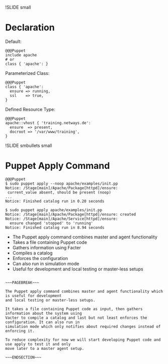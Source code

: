 !SLIDE small
# Declaration

Default:

    @@@Puppet
    include apache
    # or
    class { 'apache': }

Parameterized Class:

    @@@Puppet
    class { 'apache':
      ensure => running,
      ssl    => true,
    }

Defined Resource Type:

    @@@Puppet
    apache::vhost { 'training.netways.de':
      ensure  => present,
      docroot => '/var/www/training',
    }


!SLIDE smbullets small
# Puppet Apply Command

    @@@Puppet
    $ sudo puppet apply --noop apache/examples/init.pp
    Notice: /Stage[main]/Apache/Package[httpd]/ensure:
     current_value absent, should be present (noop)
    ...
    Notice: Finished catalog run in 0.20 seconds

    $ sudo puppet apply apache/examples/init.pp
    Notice: /Stage[main]/Apache/Package[httpd]/ensure: created
    Notice: /Stage[main]/Apache/Service[httpd]/ensure:
      ensure changed 'stopped' to 'running'
    Notice: Finished catalog run in 8.94 seconds

* The Puppet apply command combines master and agent functionality
 * Takes a file containing Puppet code
 * Gathers information using Facter
 * Compiles a catalog
 * Enforces the configuration
 * Can also run in simulation mode
* Useful for development and local testing or master-less setups

~~~SECTION:handouts~~~

~~~PAGEBREAK~~~

The Puppet apply command combines master and agent functionality which is useful for development
and local testing or master-less setups.

It takes a file containing Puppet code as input, then gathers information about the system using
Vacter to compile a catalog and last but not least enforces the configuration. It can also run in
simulation mode which only notifies about required changes instead of enforcing it.

To reduce complexity for now we will start developing Puppet code and use apply to test it and only
move later to a master agent setup.

~~~ENDSECTION~~~
